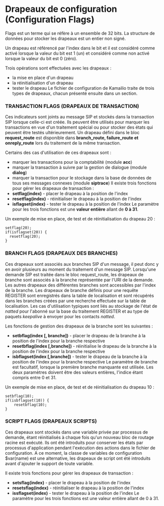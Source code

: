 # Drapeaux de configuration (Configuration Flags)

Flags est un terme qui se réfère à un ensemble de 32 bits. La structure de données pour stocker les drapeaux est un entier non signé.

Un drapeau est référencé par l'index dans le bit et il est considéré comme activé lorsque la valeur du bit est 1 (un) et considéré comme non activé lorsque la valeur du bit est 0 (zéro).


Trois opérations sont effectuées avec les drapeaux : 
* la mise en place d'un drapeau
* la réinitialisation d'un drapeau
* tester le drapeau
Le fichier de configuration de Kamailio traite de trois types de drapeaux, chacun présenté ensuite dans un
section.


### TRANSACTION FLAGS (DRAPEAUX DE TRANSACTION)

Ces indicateurs sont joints au message SIP et stockés dans la transaction SIP lorsque celle-ci est créée. 
Ils peuvent être utilisés pour marquer les transactions en vue d'un traitement spécial ou pour stocker des états qui peuvent être testés ultérieurement.
Un drapeau défini dans le bloc **request_route** est disponible dans **branch_route, failure_route et onreply_route** lors du traitement de la même transaction.

Certains des cas d'utilisation de ces drapeaux sont :
* marquer les transactions pour la comptabilité (module **acc**)
* marquer la transaction à suivre par la gestion de dialogue (module **dialog**)
* marquer la transaction pour le stockage dans la base de données de tous ses messages connexes (module **siptrace**) 
Il existe trois fonctions pour gérer les drapeaux de transaction :
* **setflag(index)** - placer le drapeau à la position de l'index
* **resetflag(index)** - réinitialiser le drapeau à la position de l'index 
* **isflagset(index)** - tester le drapeau à la position de l'index
Le paramètre pour les trois fonctions est une **valeur entière** allant de **0 à 31**.

Un exemple de mise en place, de test et de réinitialisation du drapeau 20 :


    setflag(20); 
    if(isflagset(20)) {
      resetflag(20); 
    }


### BRANCH FLAGS  (DRAPEAUX DES BRANCHES)


Ces drapeaux sont associés aux branches SIP d'un message, il peut donc y en avoir plusieurs au moment du traitement d'un message SIP.
Lorsqu'une demande SIP est traitée dans le bloc request_route, les drapeaux de branche sont associés à la branche représentée par l'URI de la demande. Les autres drapeaux des différentes branches sont accessibles par l'index de la branche.
Les drapeaux de branche définis pour une requête REGISTER sont enregistrés dans la table de localisation et sont récupérés dans les branches créées par une recherche effectuée sur la table de localisation. Les cas d'utilisation typiques sont liés au stockage de l'état de *natted* pour l'abonné sur la base du traitement REGISTER et au type de paquets *keepalive* à envoyer pour les contacts *natted*.

Les fonctions de gestion des drapeaux de la branche sont les suivantes :
* **setbflag(index [, branche])** - placer le drapeau de la branche à la position de l'index pour la branche respective
* **resetbflag(index [,branche])** - réinitialise le drapeau de la branche à la position de l'index pour la branche respective
* **isbflagset(index [,branche])** - tester le drapeau de la branche à la position de l'index pour la branche respective
Le paramètre de branche est facultatif, lorsque la première branche manquante est utilisée. Les deux paramètres doivent être des valeurs entières, l'indice étant compris entre 0 et 31.

Un exemple de mise en place, de test et de réinitialisation du drapeau 10 :

    setbflag(10); 
    if(isbflagset(10)) {
        resetbflag(10);     
    }



### SCRIPT FLAGS  (DRAPEAUX SCRIPTS)



Ces drapeaux sont stockés dans une variable privée par processus de demande, étant réinitialisés à chaque fois qu'un nouveau bloc de routage racine est exécuté. Ils ont été introduits pour conserver les états par processus d'application pendant l'exécution des actions dans le fichier de configuration.
A ce moment, la classe de variables de configuration $var(name) est une alternative, les drapeaux de script ont été introduits avant d'ajouter le support de toute variable.

Il existe trois fonctions pour gérer les drapeaux de transaction :
* **setsflag(index)** - placer le drapeau à la position de l'index
* **resetsflag(index)** - réinitialiser le drapeau à la position de l'index
* **issflagset(index)** - tester le drapeau à la position de l'index
Le paramètre pour les trois fonctions est une valeur entière allant de 0 à 31.









































